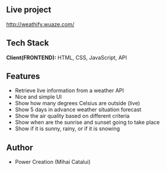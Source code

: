 ## Live project
http://weathify.wuaze.com/


## Tech Stack

**Client(FRONTEND):** HTML, CSS, JavaScript, API



## Features

- Retrieve live information from a weather API
- Nice and simple UI
- Show how many degrees Celsius are outside (live)
- Show 5 days in advance weather situation forecast
- Show the air quality based on different criteria
- Show when are the sunrise and sunset going to take place
- Show if it is sunny, rainy, or if it is snowing



## Author
- Power Creation (Mihai Catalui)

